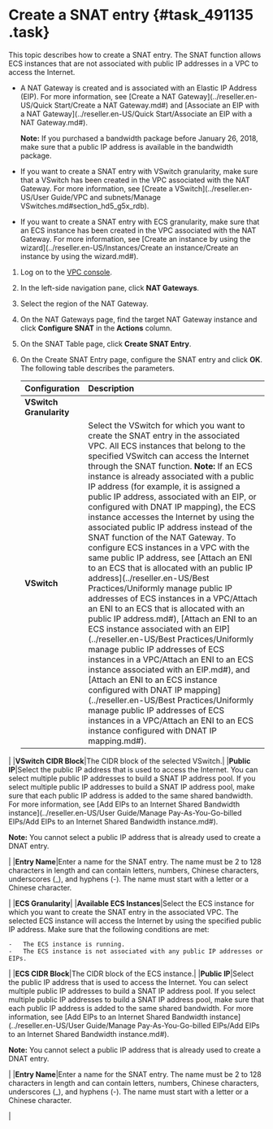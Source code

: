 # Create a SNAT entry {#task_491135 .task}

This topic describes how to create a SNAT entry. The SNAT function allows ECS instances that are not associated with public IP addresses in a VPC to access the Internet.

-   A NAT Gateway is created and is associated with an Elastic IP Address \(EIP\). For more information, see [Create a NAT Gateway](../reseller.en-US/Quick Start/Create a NAT Gateway.md#) and [Associate an EIP with a NAT Gateway](../reseller.en-US/Quick Start/Associate an EIP with a NAT Gateway.md#).

    **Note:** If you purchased a bandwidth package before January 26, 2018, make sure that a public IP address is available in the bandwidth package.

-   If you want to create a SNAT entry with VSwitch granularity, make sure that a VSwitch has been created in the VPC associated with the NAT Gateway. For more information, see [Create a VSwitch](../reseller.en-US/User Guide/VPC and subnets/Manage VSwitches.md#section_hd5_g5x_rdb).
-   If you want to create a SNAT entry with ECS granularity, make sure that an ECS instance has been created in the VPC associated with the NAT Gateway. For more information, see [Create an instance by using the wizard](../reseller.en-US/Instances/Create an instance/Create an instance by using the wizard.md#).

1.  Log on to the [VPC console](https://partners-intl.aliyun.com/login-required#/vpc).
2.  In the left-side navigation pane, click **NAT Gateways**.
3.  Select the region of the NAT Gateway.
4.  On the NAT Gateways page, find the target NAT Gateway instance and click **Configure SNAT** in the **Actions** column.
5.  On the SNAT Table page, click **Create SNAT Entry**.
6.  On the Create SNAT Entry page, configure the SNAT entry and click **OK**. The following table describes the parameters. 

    |Configuration|Description|
    |:------------|:----------|
    |**VSwitch Granularity**|
    |**VSwitch**|Select the VSwitch for which you want to create the SNAT entry in the associated VPC. All ECS instances that belong to the specified VSwitch can access the Internet through the SNAT function. **Note:** If an ECS instance is already associated with a public IP address \(for example, it is assigned a public IP address, associated with an EIP, or configured with DNAT IP mapping\), the ECS instance accesses the Internet by using the associated public IP address instead of the SNAT function of the NAT Gateway. To configure ECS instances in a VPC with the same public IP address, see [Attach an ENI to an ECS that is allocated with an public IP address](../reseller.en-US/Best Practices/Uniformly manage public IP addresses of ECS instances in a VPC/Attach an ENI to an ECS that is allocated with an public IP address.md#), [Attach an ENI to an ECS instance associated with an EIP](../reseller.en-US/Best Practices/Uniformly manage public IP addresses of ECS instances in a VPC/Attach an ENI to an ECS instance associated with an EIP.md#), and [Attach an ENI to an ECS instance configured with DNAT IP mapping](../reseller.en-US/Best Practices/Uniformly manage public IP addresses of ECS instances in a VPC/Attach an ENI to an ECS instance configured with DNAT IP mapping.md#).

 |
    |**VSwitch CIDR Block**|The CIDR block of the selected VSwitch.|
    |**Public IP**|Select the public IP address that is used to access the Internet. You can select multiple public IP addresses to build a SNAT IP address pool. If you select multiple public IP addresses to build a SNAT IP address pool, make sure that each public IP address is added to the same shared bandwidth. For more information, see [Add EIPs to an Internet Shared Bandwidth instance](../reseller.en-US/User Guide/Manage Pay-As-You-Go-billed EIPs/Add EIPs to an Internet Shared Bandwidth instance.md#).

 **Note:** You cannot select a public IP address that is already used to create a DNAT entry.

 |
    |**Entry Name**|Enter a name for the SNAT entry. The name must be 2 to 128 characters in length and can contain letters, numbers, Chinese characters, underscores \(\_\), and hyphens \(-\). The name must start with a letter or a Chinese character.

 |
    |**ECS Granularity**|
    |**Available ECS Instances**|Select the ECS instance for which you want to create the SNAT entry in the associated VPC. The selected ECS instance will access the Internet by using the specified public IP address. Make sure that the following conditions are met:

    -   The ECS instance is running.
    -   The ECS instance is not associated with any public IP addresses or EIPs.
 |
    |**ECS CIDR Block**|The CIDR block of the ECS instance.|
    |**Public IP**|Select the public IP address that is used to access the Internet. You can select multiple public IP addresses to build a SNAT IP address pool. If you select multiple public IP addresses to build a SNAT IP address pool, make sure that each public IP address is added to the same shared bandwidth. For more information, see [Add EIPs to an Internet Shared Bandwidth instance](../reseller.en-US/User Guide/Manage Pay-As-You-Go-billed EIPs/Add EIPs to an Internet Shared Bandwidth instance.md#).

 **Note:** You cannot select a public IP address that is already used to create a DNAT entry.

 |
    |**Entry Name**|Enter a name for the SNAT entry. The name must be 2 to 128 characters in length and can contain letters, numbers, Chinese characters, underscores \(\_\), and hyphens \(-\). The name must start with a letter or a Chinese character.

 |


